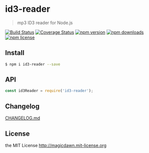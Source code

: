 # id3-reader
> mp3 ID3 reader for Node.js

[![Build Status](https://img.shields.io/travis/magicdawn/id3-reader.svg?style=flat-square)](https://travis-ci.org/magicdawn/id3-reader)
[![Coverage Status](https://img.shields.io/codecov/c/github/magicdawn/id3-reader.svg?style=flat-square)](https://codecov.io/gh/magicdawn/id3-reader)
[![npm version](https://img.shields.io/npm/v/id3-reader.svg?style=flat-square)](https://www.npmjs.com/package/id3-reader)
[![npm downloads](https://img.shields.io/npm/dm/id3-reader.svg?style=flat-square)](https://www.npmjs.com/package/id3-reader)
[![npm license](https://img.shields.io/npm/l/id3-reader.svg?style=flat-square)](http://magicdawn.mit-license.org)

## Install
```sh
$ npm i id3-reader --save
```

## API
```js
const id3Reader = require('id3-reader');
```

## Changelog
[CHANGELOG.md](CHANGELOG.md)

## License
the MIT License http://magicdawn.mit-license.org